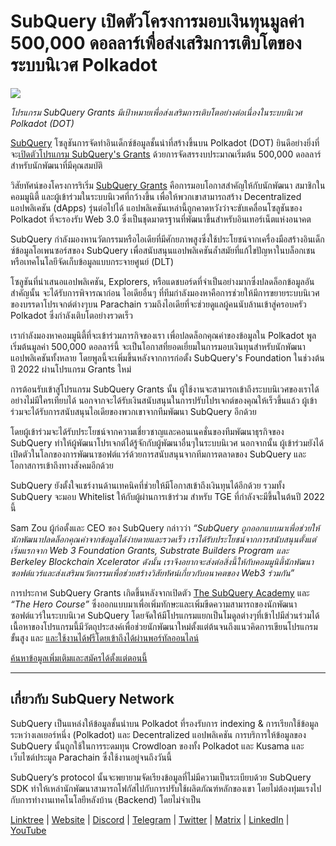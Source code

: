 # SubQuery เปิดตัวโครงการมอบเงินทุนมูลค่า 500,000 ดอลลาร์เพื่อส่งเสริมการเติบโตของระบบนิเวศ Polkadot

![](https://cdn-images-1.medium.com/max/800/1*LsQkybCuzuopypGKyKkPAA.png)

_โปรแกรม SubQuery Grants มีเป้าหมายเพื่อส่งเสริมการเติบโตอย่างต่อเนื่องในระบบนิเวศ Polkadot (DOT)_

[SubQuery](https://subquery.network/) โซลูชันการจัดทำอินเด็กซ์ข้อมูลชั้นนำที่สร้างขึ้นบน Polkadot (DOT) ยินดีอย่างยิ่งที่จะ[เปิดตัวโปรแกรม SubQuery's Grants](https://subquery.network/grants) ด้วยการจัดสรรงบประมาณเริ่มต้น 500,000 ดอลลาร์ สำหรับนักพัฒนาที่มีคุณสมบัติ

วิสัยทัศน์ของโครงการริเริ่ม [SubQuery Grants](https://subquery.network/grants) คือการมอบโอกาสสำคัญให้กับนักพัฒนา สมาชิกในคอมมูนิตี้ และผู้เข้าร่วมในระบบนิเวศที่กว้างขึ้น เพื่อให้พวกเขาสามารถสร้าง Decentralized แอปพลิเคชัน (dApps) รุ่นต่อไปได้ แอปพลิเคชันเหล่านี้ถูกคาดหวังว่าจะขับเคลื่อนโซลูชันของ Polkadot ที่จะรองรับ Web 3.0 ซึ่งเป็นชุดมาตรฐานที่พัฒนาขึ้นสำหรับอินเทอร์เน็ตแห่งอนาคต

SubQuery กำลังมองหานวัตกรรมหรือไอเดียที่มีศักยภาพสูงซึ่งใช้ประโยชน์จากเครื่องมือสร้างอินเด็กซ์ข้อมูลโอเพนซอร์สของ SubQuery เพื่อสนับสนุนแอปพลิเคชันล้ำสมัยที่แก้ไขปัญหาในบล็อกเชนหรือเทคโนโลยีจัดเก็บข้อมูลแบบกระจายศูนย์ (DLT)

โซลูชันที่นำเสนอแอปพลิเคชัน, Explorers, หรือแดชบอร์ดที่จำเป็นอย่างมากซึ่งปลดล็อกข้อมูลอันสำคัญนั้น จะได้รับการพิจารณาก่อน ไอเดียอื่นๆ ที่ทีมกำลังมองหาคือการช่วยให้มีการขยายระบบนิเวศของบรรดาโปรเจกต์ต่างๆบน Parachain รวมถึงไอเดียที่จะช่วยดูแลผู้คนนับล้านเข้าสู่ครอบครัว Polkadot ซึ่งกำลังเติบโตอย่างรวดเร็ว

เรากำลังมองหาคอมมูนิตี้ที่จะเข้าร่วมภารกิจของเรา เพื่อปลดล็อกคุณค่าของข้อมูลใน Polkadot พูลเริ่มต้นมูลค่า 500,000 ดอลลาร์นี้ จะเป็นโอกาสที่ยอดเยี่ยมในการมอบเงินทุนสำหรับนักพัฒนาแอปพลิเคชันทั้งหลาย โดยพูลนี้จะเพิ่มขึ้นหลังจากการก่อตั้ง SubQuery's Foundation ในช่วงต้นปี 2022 ผ่านโปรแกรม Grants ใหม่

การต้อนรับเข้าสู่โปรแกรม SubQuery Grants นั้น ผู้ใช้งานจะสามารถเข้าถึงระบบนิเวศของเราได้อย่างไม่มีใครเทียบได้ นอกจากจะได้รับเงินสนับสนุนในการปรับโปรเจกต์ของคุณให้เร็วขึ้นแล้ว ผู้เข้าร่วมจะได้รับการสนับสนุนไอเดียของพวกเขาจากทีมพัฒนา SubQuery อีกด้วย

โดยผู้เข้าร่วมจะได้รับประโยชน์จากความเชี่ยวชาญและคอนเนคชั่นของทีมพัฒนาธุรกิจของ SubQuery ทำให้ผู้พัฒนาโปรเจกต์ได้รู้จักกับผู้พัฒนาอื่นๆในระบบนิเวศ นอกจากนั้น ผู้เข้าร่วมยังได้เปิดตัวในโลกของการพัฒนาซอฟต์แวร์ด้วยการสนับสนุนจากทีมการตลาดของ SubQuery และโอกาสการเข้าถึงทางสังคมอีกด้วย

SubQuery ยังตั้งใจแชร์งานด้านเทคนิคที่ช่วยให้มีโอกาสเข้าถึงเงินทุนได้อีกด้วย รวมทั้ง SubQuery จะมอบ Whitelist ให้กับผู้ผ่านการเข้าร่วม สำหรับ TGE ที่กำลังจะมีขึ้นในต้นปี 2022 นี้

Sam Zou ผู้ก่อตั้งและ CEO ของ SubQuery กล่าวว่า _“SubQuery ถูกออกแบบมาเพื่อช่วยให้นักพัฒนาปลดล็อกคุณค่าจากข้อมูลได้ง่ายดายและรวดเร็ว เราได้รับประโยชน์จากการสนับสนุนตั้งแต่เริ่มแรกจาก Web 3 Foundation Grants, Substrate Builders Program และ Berkeley Blockchain Xcelerator ดังนั้น เราจึงอยากจะส่งต่อสิ่งนี้ให้กับคอมมูนิตี้นักพัฒนาซอฟต์แวร์และส่งเสริมนวัตกรรมเพื่อช่วยสร้างวิสัยทัศน์เกี่ยวกับอนาคตของ Web3 ร่วมกัน”_

การประกาศ SubQuery Grants เกิดขึ้นหลังจากเปิดตัว [The SubQuery Academy](https://subquery.medium.com/subquery-launches-the-subquery-academy-9505dc66a01) และ _“The Hero Course”_ ซึ่งออกแบบมาเพื่อเพิ่มทักษะและเพิ่มขีดความสามารถของนักพัฒนาซอฟต์แวร์ในระบบนิเวศ SubQuery โดยจัดให้มีโปรแกรมแยกเป็นโมดูลต่างๆที่เข้าไปมีส่วนร่วมได้ เนื้อหาของโปรแกรมนี้มีวัตถุประสงค์เพื่อช่วยนักพัฒนาใหม่ตั้งแต่ต้นจนถึงแนวคิดการเขียนโปรแกรมขั้นสูง และ [และใช้งานได้ฟรีโดยเข้าถึงได้ผ่านพอร์ทัลออนไลน์](https://subquery.coassemble.com/unlock/dOKZW6O#/)

[ค้นหาข้อมูลเพิ่มเติมและสมัครได้ตั้งแต่ตอนนี้](https://subquery.network/grants)

---

## เกี่ยวกับ SubQuery Network

SubQuery เป็นแหล่งให้ข้อมูลชั้นนำบน Polkadot ที่รองรับการ indexing & การเรียกใช้ข้อมูลระหว่างเลเยอร์หนึ่ง (Polkadot) และ Decentralized แอปพลิเคชัน การบริการให้ข้อมูลของ SubQuery นั้นถูกใช้ในการระดมทุน Crowdloan ของทั้ง Polkadot และ Kusama และ เว็บไซต์ประมูล Parachain ซึ่งใช้งานอยู่จนถึงวันนี้

SubQuery’s protocol นั้นจะพยายามจัดเรียงข้อมูลที่ไม่มีความเป็นระเบียบด้วย SubQuery SDK ทำให้เหล่านักพัฒนาสามารถโฟกัสไปกับการปรับใช้ผลิตภัณฑ์หลักของเขา โดยไม่ต้องทุ่มแรงไปกับการทำงานเทคโนโลยีหลังบ้าน (ฺฺBackend) โดยไม่จำเป็น

[Linktree](https://linktr.ee/subquerynetwork) | [Website](https://subquery.network/) | [Discord](https://discord.com/invite/78zg8aBSMG) | [Telegram](https://t.me/subquerynetwork) | [Twitter](https://twitter.com/subquerynetwork) | [Matrix](https://matrix.to/#/#subquery:matrix.org) | [LinkedIn](https://www.linkedin.com/company/subquery) | [YouTube](https://www.youtube.com/channel/UCi1a6NUUjegcLHDFLr7CqLw)
